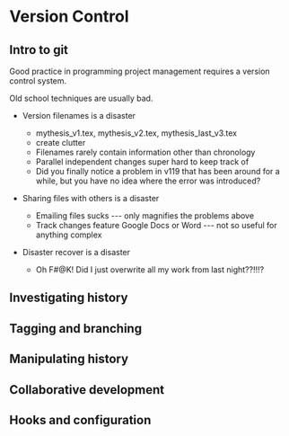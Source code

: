 # Version Control

## Intro to git

Good practice in programming project management requires a version control system. 

Old school techniques are usually bad.

- Version filenames is a disaster
    - mythesis_v1.tex, mythesis_v2.tex, mythesis_last_v3.tex
    - create clutter
    - Filenames rarely contain information other than chronology
    - Parallel independent changes super hard to keep track of
    - Did you finally notice a problem in v119 that has been around for a while, but you have no idea where the error was introduced?

- Sharing files with others is a disaster
    - Emailing files sucks --- only magnifies the problems above
    - Track changes feature Google Docs or Word --- not so useful for anything complex

- Disaster recover is a disaster
    - Oh F#@K! Did I just overwrite all my work from last night??!!!?


## Investigating history

## Tagging and branching

## Manipulating history

## Collaborative development

## Hooks and configuration
